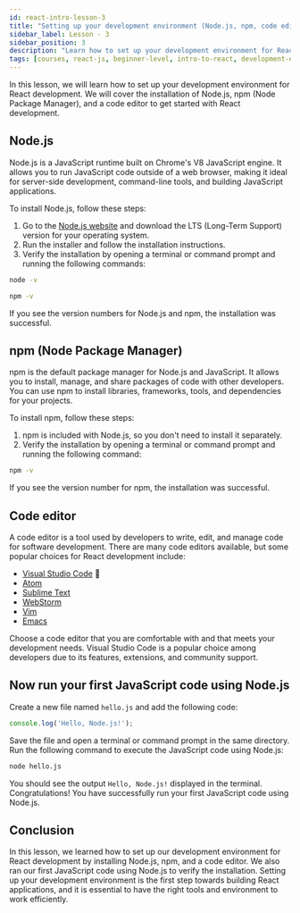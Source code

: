 ```yaml
---
id: react-intro-lesson-3
title: "Setting up your development environment (Node.js, npm, code editor)"
sidebar_label: Lesson - 3
sidebar_position: 3
description: "Learn how to set up your development environment for React development by installing Node.js, npm, and a code editor."
tags: [courses, react-js, beginner-level, intro-to-react, development-environment, node-js, npm, code-editor]
---
```


In this lesson, we will learn how to set up your development environment for React development. We will cover the installation of Node.js, npm (Node Package Manager), and a code editor to get started with React development.

## Node.js

Node.js is a JavaScript runtime built on Chrome's V8 JavaScript engine. It allows you to run JavaScript code outside of a web browser, making it ideal for server-side development, command-line tools, and building JavaScript applications.

To install Node.js, follow these steps:

1. Go to the [Node.js website](https://nodejs.org/) and download the LTS (Long-Term Support) version for your operating system.
2. Run the installer and follow the installation instructions.
3. Verify the installation by opening a terminal or command prompt and running the following commands:

```bash title="Check Node.js version"
node -v
```

```bash title="Check npm version"
npm -v
```

If you see the version numbers for Node.js and npm, the installation was successful.

## npm (Node Package Manager)

npm is the default package manager for Node.js and JavaScript. It allows you to install, manage, and share packages of code with other developers. You can use npm to install libraries, frameworks, tools, and dependencies for your projects.

To install npm, follow these steps:

1. npm is included with Node.js, so you don't need to install it separately.
2. Verify the installation by opening a terminal or command prompt and running the following command:

```bash title="Check npm version"
npm -v
```

If you see the version number for npm, the installation was successful.

## Code editor

A code editor is a tool used by developers to write, edit, and manage code for software development. There are many code editors available, but some popular choices for React development include:

- [Visual Studio Code](https://code.visualstudio.com/) 🚀
- [Atom](https://atom.io/)
- [Sublime Text](https://www.sublimetext.com/)
- [WebStorm](https://www.jetbrains.com/webstorm/)
- [Vim](https://www.vim.org/)
- [Emacs](https://www.gnu.org/software/emacs/)

Choose a code editor that you are comfortable with and that meets your development needs. Visual Studio Code is a popular choice among developers due to its features, extensions, and community support.

## Now run your first JavaScript code using Node.js

Create a new file named `hello.js` and add the following code:

```javascript title="hello.js"
console.log('Hello, Node.js!');
```

Save the file and open a terminal or command prompt in the same directory. Run the following command to execute the JavaScript code using Node.js:

```bash title="Run hello.js with Node.js"
node hello.js
```

You should see the output `Hello, Node.js!` displayed in the terminal. Congratulations! You have successfully run your first JavaScript code using Node.js.

## Conclusion

In this lesson, we learned how to set up our development environment for React development by installing Node.js, npm, and a code editor. We also ran our first JavaScript code using Node.js to verify the installation. Setting up your development environment is the first step towards building React applications, and it is essential to have the right tools and environment to work efficiently.